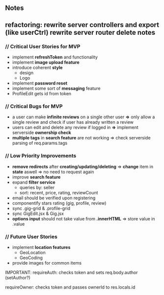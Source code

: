 ## Notes
refactoring: 
rewrite server controllers and export (like userCtrl)
rewrite server router
delete notes
----
### // Critical User Stories for MVP
- implement **refreshToken** and functionality
- implement **image upload feature**
- introduce coherent **style**
	- design
	- Logo
- implement **password reset**
- implement some sort of **messaging** feature
- ProfileEdit gets id from token

### // Critical Bugs for MVP
- a user can make **infinite reviews** on a single other user **=>** only allow a single review and check if user has already written a review
- users can edit and delete any review if logged in **=>** implement serverside **ownership check** 
- **multiple tags** in **search feature** are not working => check serverside parsing of req.params.tags

### // Low Priority Improvements
- **remove redirects** after **creating/updating/deleting** => **change** item in **state** aswell => no need to request again
- improve **search feature**
- expand **filter service**
	- queries by: seller
	- sort: recent, price, rating, reviewCount
- email should be verified upon registering
- componentify stars rating (gig, profile, review)
- sync .gig-grid & .profile-grid
- sync GigEdit.jsx & Gig.jsx
- **options input** should not take value from **.innerHTML** => store value in .value


### // Future User Stories
- implement **location features**
	- GeoLocation
	- GeoCoding
- provide images for common items


IMPORTANT: 
requireAuth: checks token and sets req.body.author (setAuthor?)

requireOwner: checks token and passes ownerId to res.locals.id 